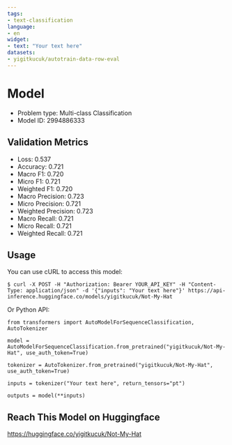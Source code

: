 ```yaml
---
tags:
- text-classification
language:
- en
widget:
- text: "Your text here"
datasets:
- yigitkucuk/autotrain-data-row-eval
---
```


# Model

- Problem type: Multi-class Classification
- Model ID: 2994886333

## Validation Metrics

- Loss: 0.537
- Accuracy: 0.721
- Macro F1: 0.720
- Micro F1: 0.721
- Weighted F1: 0.720
- Macro Precision: 0.723
- Micro Precision: 0.721
- Weighted Precision: 0.723
- Macro Recall: 0.721
- Micro Recall: 0.721
- Weighted Recall: 0.721


## Usage

You can use cURL to access this model:

```
$ curl -X POST -H "Authorization: Bearer YOUR_API_KEY" -H "Content-Type: application/json" -d '{"inputs": "Your text here"}' https://api-inference.huggingface.co/models/yigitkucuk/Not-My-Hat
```

Or Python API:

```
from transformers import AutoModelForSequenceClassification, AutoTokenizer

model = AutoModelForSequenceClassification.from_pretrained("yigitkucuk/Not-My-Hat", use_auth_token=True)

tokenizer = AutoTokenizer.from_pretrained("yigitkucuk/Not-My-Hat", use_auth_token=True)

inputs = tokenizer("Your text here", return_tensors="pt")

outputs = model(**inputs)
```

## Reach This Model on Huggingface

https://huggingface.co/yigitkucuk/Not-My-Hat
